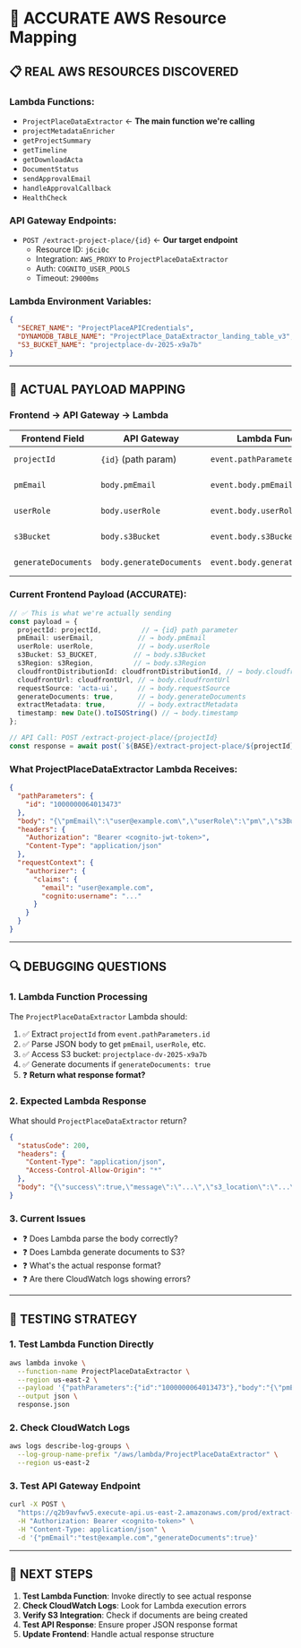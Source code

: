 # 🎯 ACCURATE AWS Resource Mapping

## 📋 **REAL AWS RESOURCES DISCOVERED**

### **Lambda Functions:**
- `ProjectPlaceDataExtractor` ← **The main function we're calling**
- `projectMetadataEnricher`
- `getProjectSummary` 
- `getTimeline`
- `getDownloadActa`
- `DocumentStatus`
- `sendApprovalEmail`
- `handleApprovalCallback`
- `HealthCheck`

### **API Gateway Endpoints:**
- `POST /extract-project-place/{id}` ← **Our target endpoint**
  - Resource ID: `j6ci0c` 
  - Integration: `AWS_PROXY` to `ProjectPlaceDataExtractor`
  - Auth: `COGNITO_USER_POOLS`
  - Timeout: `29000ms`

### **Lambda Environment Variables:**
```json
{
  "SECRET_NAME": "ProjectPlaceAPICredentials",
  "DYNAMODB_TABLE_NAME": "ProjectPlace_DataExtractor_landing_table_v3", 
  "S3_BUCKET_NAME": "projectplace-dv-2025-x9a7b"
}
```

---

## 🔄 **ACTUAL PAYLOAD MAPPING**

### **Frontend → API Gateway → Lambda**

| **Frontend Field** | **API Gateway** | **Lambda Function** | **Purpose** |
|-------------------|-----------------|---------------------|-------------|
| `projectId` | `{id}` (path param) | `event.pathParameters.id` | Project identifier |
| `pmEmail` | `body.pmEmail` | `event.body.pmEmail` | User authentication |
| `userRole` | `body.userRole` | `event.body.userRole` | Permission level |
| `s3Bucket` | `body.s3Bucket` | `event.body.s3Bucket` | Target S3 bucket |
| `generateDocuments` | `body.generateDocuments` | `event.body.generateDocuments` | Document creation flag |

### **Current Frontend Payload (ACCURATE):**
```typescript
// ✅ This is what we're actually sending
const payload = {
  projectId: projectId,          // → {id} path parameter  
  pmEmail: userEmail,           // → body.pmEmail
  userRole: userRole,           // → body.userRole
  s3Bucket: S3_BUCKET,         // → body.s3Bucket
  s3Region: s3Region,          // → body.s3Region
  cloudfrontDistributionId: cloudfrontDistributionId, // → body.cloudfrontDistributionId
  cloudfrontUrl: cloudfrontUrl, // → body.cloudfrontUrl
  requestSource: 'acta-ui',     // → body.requestSource
  generateDocuments: true,      // → body.generateDocuments
  extractMetadata: true,        // → body.extractMetadata
  timestamp: new Date().toISOString() // → body.timestamp
};

// API Call: POST /extract-project-place/{projectId}
const response = await post(`${BASE}/extract-project-place/${projectId}`, payload);
```

### **What ProjectPlaceDataExtractor Lambda Receives:**
```json
{
  "pathParameters": {
    "id": "1000000064013473"
  },
  "body": "{\"pmEmail\":\"user@example.com\",\"userRole\":\"pm\",\"s3Bucket\":\"projectplace-dv-2025-x9a7b\",\"generateDocuments\":true,...}",
  "headers": {
    "Authorization": "Bearer <cognito-jwt-token>",
    "Content-Type": "application/json"
  },
  "requestContext": {
    "authorizer": {
      "claims": {
        "email": "user@example.com",
        "cognito:username": "..."
      }
    }
  }
}
```

---

## 🔍 **DEBUGGING QUESTIONS**

### **1. Lambda Function Processing**
The `ProjectPlaceDataExtractor` Lambda should:
1. ✅ Extract `projectId` from `event.pathParameters.id`
2. ✅ Parse JSON body to get `pmEmail`, `userRole`, etc.
3. ✅ Access S3 bucket: `projectplace-dv-2025-x9a7b`
4. ✅ Generate documents if `generateDocuments: true`
5. ❓ **Return what response format?**

### **2. Expected Lambda Response**
What should `ProjectPlaceDataExtractor` return?
```json
{
  "statusCode": 200,
  "headers": {
    "Content-Type": "application/json",
    "Access-Control-Allow-Origin": "*"
  },
  "body": "{\"success\":true,\"message\":\"...\",\"s3_location\":\"...\"}"
}
```

### **3. Current Issues**
- ❓ Does Lambda parse the body correctly?
- ❓ Does Lambda generate documents to S3?
- ❓ What's the actual response format?
- ❓ Are there CloudWatch logs showing errors?

---

## 🧪 **TESTING STRATEGY**

### **1. Test Lambda Function Directly**
```bash
aws lambda invoke \
  --function-name ProjectPlaceDataExtractor \
  --region us-east-2 \
  --payload '{"pathParameters":{"id":"1000000064013473"},"body":"{\"pmEmail\":\"test@example.com\",\"generateDocuments\":true}"}' \
  --output json \
  response.json
```

### **2. Check CloudWatch Logs**
```bash
aws logs describe-log-groups \
  --log-group-name-prefix "/aws/lambda/ProjectPlaceDataExtractor" \
  --region us-east-2
```

### **3. Test API Gateway Endpoint**
```bash
curl -X POST \
  "https://q2b9avfwv5.execute-api.us-east-2.amazonaws.com/prod/extract-project-place/1000000064013473" \
  -H "Authorization: Bearer <cognito-token>" \
  -H "Content-Type: application/json" \
  -d '{"pmEmail":"test@example.com","generateDocuments":true}'
```

---

## 🎯 **NEXT STEPS**

1. **Test Lambda Function**: Invoke directly to see actual response
2. **Check CloudWatch Logs**: Look for Lambda execution errors  
3. **Verify S3 Integration**: Check if documents are being created
4. **Test API Response**: Ensure proper JSON response format
5. **Update Frontend**: Handle actual response structure
